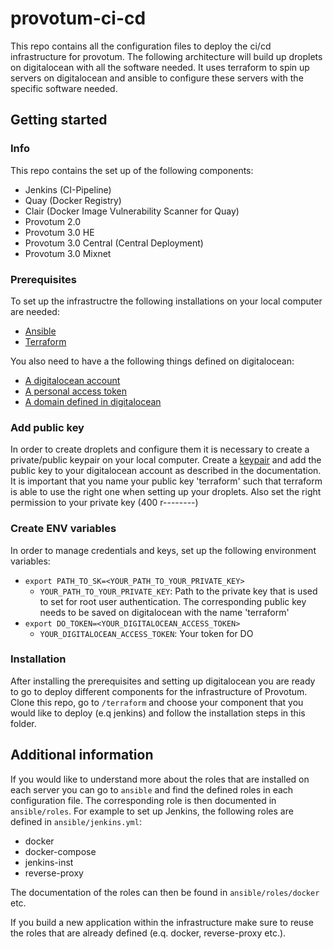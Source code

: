 # provotum-ci-cd

This repo contains all the configuration files to deploy the ci/cd infrastructure for provotum. The following architecture will build up droplets on digitalocean with all the software needed. It uses terraform to spin up servers on digitalocean and ansible to configure these servers with the specific software needed.

## Getting started
### Info
This repo contains the set up of the following components:
- Jenkins (CI-Pipeline)
- Quay (Docker Registry)
- Clair (Docker Image Vulnerability Scanner for Quay)
- Provotum 2.0
- Provotum 3.0 HE
- Provotum 3.0 Central (Central Deployment)
- Provotum 3.0 Mixnet



### Prerequisites

To set up the infrastructre the following installations on your local computer are needed:
- [Ansible](https://docs.ansible.com/ansible/latest/installation_guide/intro_installation.html)
- [Terraform](https://learn.hashicorp.com/tutorials/terraform/install-cli)

You also need to have a the following things defined on digitalocean:
- [A digitalocean account](https://www.digitalocean.com/)
- [A personal access token](https://www.digitalocean.com/docs/apis-clis/api/create-personal-access-token/)
- [A domain defined in digitalocean](https://www.digitalocean.com/docs/networking/dns/how-to/add-domains/)

### Add public key

In order to create droplets and configure them it is necessary to create a private/public keypair on your local computer. Create a [keypair](https://docs.digitalocean.com/products/droplets/how-to/add-ssh-keys/) and add the public key to your digitalocean account as described in the documentation. It is important that you name your public key 'terraform' such that terraform is able to use the right one when setting up your droplets. Also set the right permission to your private key (400 r--------)

### Create ENV variables

In order to manage credentials and keys, set up the following environment variables:

- `export PATH_TO_SK=<YOUR_PATH_TO_YOUR_PRIVATE_KEY>`
  - `YOUR_PATH_TO_YOUR_PRIVATE_KEY`: Path to the private key that is used to set for root user authentication. The corresponding public key needs to be saved on digitalocean with the name 'terraform'
- `export DO_TOKEN=<YOUR_DIGITALOCEAN_ACCESS_TOKEN>`
  - `YOUR_DIGITALOCEAN_ACCESS_TOKEN`: Your token for DO

### Installation

After installing the prerequisites and setting up digitalocean you are ready to go to deploy different components for the infrastructure of Provotum. Clone this repo, go to `/terraform` and choose your component that you would like to deploy (e.q jenkins) and follow the installation steps in this folder.


## Additional information

If you would like to understand more about the roles that are installed on each server you can go to `ansible` and find the defined roles in each configuration file. The corresponding role is then documented in `ansible/roles`.
For example to set up Jenkins, the following roles are defined in `ansible/jenkins.yml`:

  - docker
  - docker-compose
  - jenkins-inst
  - reverse-proxy

The documentation of the roles can then be found in `ansible/roles/docker` etc.

If you build a new application within the infrastructure make sure to reuse the roles that are already defined (e.q. docker, reverse-proxy etc.).
